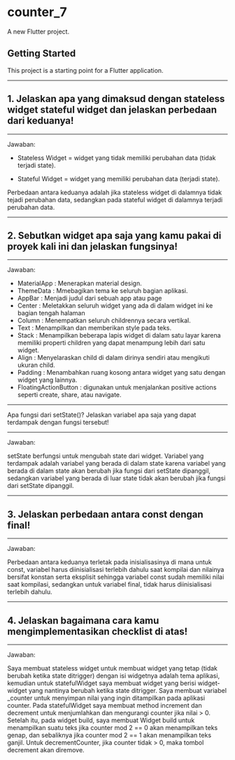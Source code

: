 # counter_7

A new Flutter project.

## Getting Started

This project is a starting point for a Flutter application.

-------------------------------
## 1. Jelaskan apa yang dimaksud dengan stateless widget stateful widget dan jelaskan perbedaan dari keduanya!
-------------------------------
Jawaban:

- Stateless Widget = widget yang tidak memiliki perubahan data (tidak terjadi state).

- Stateful Widget = widget yang memiliki perubahan data (terjadi state).

Perbedaan antara keduanya adalah jika stateless widget di dalamnya tidak tejadi perubahan data, sedangkan pada stateful widget di dalamnya terjadi perubahan data.


-------------------------------
## 2.  Sebutkan widget apa saja yang kamu pakai di proyek kali ini dan jelaskan fungsinya!
-------------------------------
Jawaban:

- MaterialApp : Menerapkan material design.
- ThemeData : Mmebagikan tema ke seluruh bagian aplikasi.
- AppBar : Menjadi judul dari sebuah app atau page 
- Center : Meletakkan seluruh widget yang ada di dalam widget ini ke bagian tengah halaman
- Column : Menempatkan seluruh childrennya secara vertikal.
- Text : Menampilkan dan memberikan style pada teks.
- Stack : Menampilkan beberapa lapis widget di dalam satu layar karena memiliki properti children yang dapat menampung lebih dari satu widget.
- Align : Menyelaraskan child di dalam dirinya sendiri atau mengikuti ukuran child.
- Padding : Menambahkan ruang kosong antara widget yang satu dengan widget yang lainnya.
- FloatingActionButton : digunakan untuk menjalankan positive actions seperti create, share, atau navigate. 

-------------------------------
Apa fungsi dari setState()? Jelaskan variabel apa saja yang dapat terdampak dengan fungsi tersebut!

-------------------------------
Jawaban:

setState berfungsi untuk mengubah state dari widget. Variabel yang terdampak adalah variabel yang berada di dalam state karena variabel yang berada di dalam state akan berubah jika fungsi dari setState dipanggil, sedangkan variabel yang berada di luar state tidak akan berubah jika fungsi dari setState dipanggil.

-------------------------------
## 3.  Jelaskan perbedaan antara const dengan final!

-------------------------------
Jawaban:

Perbedaan antara keduanya terletak pada inisialisasinya di mana untuk const, variabel harus diinisialisasi terlebih dahulu saat kompilai dan nilainya bersifat konstan serta eksplisit sehingga variabel const sudah memiliki nilai saat kompilasi, sedangkan untuk variabel final, tidak harus diinisialisasi terlebih dahulu.

-------------------------------
## 4. Jelaskan bagaimana cara kamu mengimplementasikan checklist di atas!

-------------------------------
Jawaban:

Saya membuat stateless widget untuk membuat widget yang tetap (tidak berubah ketika state ditrigger) dengan isi widgetnya adalah tema aplikasi, kemudian untuk statefulWidget saya membuat widget yang berisi widget-widget yang nantinya berubah ketika state ditrigger. Saya membuat variabel _counter untuk menyimpan nilai yang ingin ditampilkan pada aplikasi counter. Pada statefulWidget saya membuat method increment dan decrement untuk menjumlahkan dan mengurangi counter jika nilai > 0. Setelah itu, pada widget build, saya membuat Widget build untuk menampilkan suatu teks jika counter mod 2 == 0 akan menampilkan teks genap, dan sebaliknya jika counter mod 2 == 1 akan menampilkan teks ganjil. Untuk decrementCounter, jika counter tidak > 0, maka tombol decrement akan diremove.

